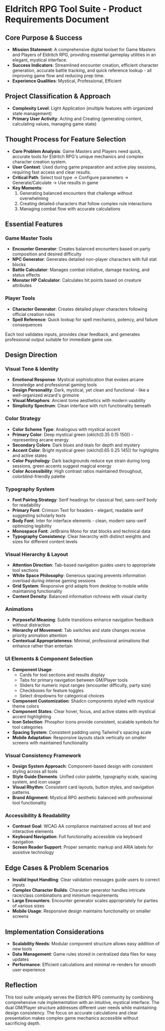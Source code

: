 # Eldritch RPG Tool Suite - Product Requirements Document

## Core Purpose & Success

- **Mission Statement**: A comprehensive digital toolset for Game Masters and Players of Eldritch RPG, providing essential gameplay utilities in an elegant, mystical interface.
- **Success Indicators**: Streamlined encounter creation, efficient character generation, accurate battle tracking, and quick reference lookup - all improving game flow and reducing prep time.
- **Experience Qualities**: Mystical, Professional, Efficient

## Project Classification & Approach

- **Complexity Level**: Light Application (multiple features with organized state management)
- **Primary User Activity**: Acting and Creating (generating content, calculating values, managing game state)

## Thought Process for Feature Selection

- **Core Problem Analysis**: Game Masters and Players need quick, accurate tools for Eldritch RPG's unique mechanics and complex character creation system.
- **User Context**: Used during game preparation and active play sessions, requiring fast access and clear results.
- **Critical Path**: Select tool type → Configure parameters → Generate/Calculate → Use results in game
- **Key Moments**: 
  1. Generating balanced encounters that challenge without overwhelming
  2. Creating detailed characters that follow complex rule interactions
  3. Managing combat flow with accurate calculations

## Essential Features

### Game Master Tools
- **Encounter Generator**: Creates balanced encounters based on party composition and desired difficulty
- **NPC Generator**: Generates detailed non-player characters with full stat blocks
- **Battle Calculator**: Manages combat initiative, damage tracking, and status effects  
- **Monster HP Calculator**: Calculates hit points based on creature attributes

### Player Tools
- **Character Generator**: Creates detailed player characters following official creation rules
- **Spell Reference**: Quick lookup for spell mechanics, potency, and failure consequences

Each tool validates inputs, provides clear feedback, and generates professional output suitable for immediate game use.

## Design Direction

### Visual Tone & Identity
- **Emotional Response**: Mystical sophistication that evokes arcane knowledge and professional gaming tools
- **Design Personality**: Dark, mystical, yet clean and functional - like a well-organized wizard's grimoire
- **Visual Metaphors**: Ancient tome aesthetics with modern usability
- **Simplicity Spectrum**: Clean interface with rich functionality beneath

### Color Strategy
- **Color Scheme Type**: Analogous with mystical accent
- **Primary Color**: Deep mystical green (oklch(0.35 0.15 150)) - representing arcane energy
- **Secondary Colors**: Dark blues and teals for depth and mystery
- **Accent Color**: Bright mystical green (oklch(0.65 0.25 145)) for highlights and active states
- **Color Psychology**: Dark backgrounds reduce eye strain during long sessions, green accents suggest magical energy
- **Color Accessibility**: High contrast ratios maintained throughout, colorblind-friendly palette

### Typography System
- **Font Pairing Strategy**: Serif headings for classical feel, sans-serif body for readability
- **Primary Font**: Crimson Text for headers - elegant, readable serif suggesting scholarly texts
- **Body Font**: Inter for interface elements - clean, modern sans-serif optimizing legibility
- **Monospace Font**: JetBrains Mono for stat blocks and technical data
- **Typography Consistency**: Clear hierarchy with distinct weights and sizes for different content levels

### Visual Hierarchy & Layout
- **Attention Direction**: Tab-based navigation guides users to appropriate tool sections
- **White Space Philosophy**: Generous spacing prevents information overload during intense gaming sessions
- **Grid System**: Responsive grid adapts from desktop to mobile while maintaining functionality
- **Content Density**: Balanced information richness with visual clarity

### Animations
- **Purposeful Meaning**: Subtle transitions enhance navigation feedback without distraction
- **Hierarchy of Movement**: Tab switches and state changes receive priority animation attention
- **Contextual Appropriateness**: Minimal, professional animations that enhance rather than entertain

### UI Elements & Component Selection
- **Component Usage**: 
  - Cards for tool sections and results display
  - Tabs for primary navigation between GM/Player tools
  - Sliders for numeric input ranges (encounter difficulty, party size)
  - Checkboxes for feature toggles
  - Select dropdowns for categorical choices
- **Component Customization**: Shadcn components styled with mystical theme colors
- **Component States**: Clear hover, focus, and active states with mystical accent highlighting
- **Icon Selection**: Phosphor icons provide consistent, scalable symbols for tool categories
- **Spacing System**: Consistent padding using Tailwind's spacing scale
- **Mobile Adaptation**: Responsive layouts stack vertically on smaller screens with maintained functionality

### Visual Consistency Framework
- **Design System Approach**: Component-based design with consistent styling across all tools
- **Style Guide Elements**: Unified color palette, typography scale, spacing system, and icon usage
- **Visual Rhythm**: Consistent card layouts, button styles, and navigation patterns
- **Brand Alignment**: Mystical RPG aesthetic balanced with professional tool functionality

### Accessibility & Readability
- **Contrast Goal**: WCAG AA compliance maintained across all text and interactive elements
- **Keyboard Navigation**: Full functionality accessible via keyboard navigation
- **Screen Reader Support**: Proper semantic markup and ARIA labels for assistive technology

## Edge Cases & Problem Scenarios
- **Invalid Input Handling**: Clear validation messages guide users to correct inputs
- **Complex Character Builds**: Character generator handles intricate race/class combinations and minimum requirements
- **Large Encounters**: Encounter generator scales appropriately for parties of various sizes
- **Mobile Usage**: Responsive design maintains functionality on smaller screens

## Implementation Considerations
- **Scalability Needs**: Modular component structure allows easy addition of new tools
- **Data Management**: Game rules stored in centralized data files for easy updates
- **Performance**: Efficient calculations and minimal re-renders for smooth user experience

## Reflection
This tool suite uniquely serves the Eldritch RPG community by combining comprehensive rule implementation with an intuitive, mystical interface. The dual GM/Player structure addresses different user needs while maintaining design consistency. The focus on accurate calculations and clear presentation makes complex game mechanics accessible without sacrificing depth.